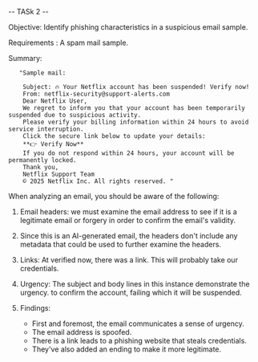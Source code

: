 -- TASk 2 --

Objective: Identify phishing characteristics in a suspicious email sample.

Requirements : A spam mail sample. 

Summary:

       "Sample mail:
       
        Subject: 🔥 Your Netflix account has been suspended! Verify now!
        From: netflix-security@support-alerts.com
        Dear Netflix User,
        We regret to inform you that your account has been temporarily suspended due to suspicious activity.
        Please verify your billing information within 24 hours to avoid service interruption.
        Click the secure link below to update your details:
        **👉 Verify Now**
        If you do not respond within 24 hours, your account will be permanently locked.
        Thank you,
        Netflix Support Team
        © 2025 Netflix Inc. All rights reserved. "

When analyzing an email, you should be aware of the following:
   1. Email headers: we must examine the email address to see if it is a legitimate email or forgery in order to confirm the email's validity.
  
   2. Since this is an AI-generated email, the headers don't include any metadata that could be used to further examine the headers.
 
   3. Links: At verified now, there was a link.  This will probably take our credentials.
 
   4. Urgency: The subject and body lines in this instance demonstrate the urgency.  to confirm the account, failing which it will be suspended.
 
   5. Findings:
      - First and foremost, the email communicates a sense of urgency.
      - The email address is spoofed.
      - There is a link leads to a phishing website that steals credentials.
      - They've also added an ending to make it more legitimate.
